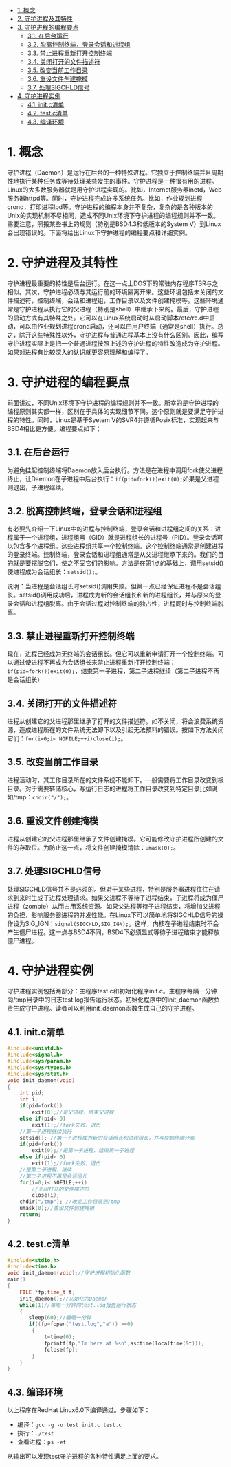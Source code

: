 <!-- TOC -->

- [1. 概念](#1-概念)
- [2. 守护进程及其特性](#2-守护进程及其特性)
- [3. 守护进程的编程要点](#3-守护进程的编程要点)
    - [3.1. 在后台运行](#31-在后台运行)
    - [3.2. 脱离控制终端，登录会话和进程组](#32-脱离控制终端登录会话和进程组)
    - [3.3. 禁止进程重新打开控制终端](#33-禁止进程重新打开控制终端)
    - [3.4. 关闭打开的文件描述符](#34-关闭打开的文件描述符)
    - [3.5. 改变当前工作目录](#35-改变当前工作目录)
    - [3.6. 重设文件创建掩模](#36-重设文件创建掩模)
    - [3.7. 处理SIGCHLD信号](#37-处理sigchld信号)
- [4. 守护进程实例](#4-守护进程实例)
    - [4.1. init.c清单](#41-initc清单)
    - [4.2. test.c清单](#42-testc清单)
    - [4.3. 编译环境](#43-编译环境)

<!-- /TOC -->
# 1. 概念
守护进程（Daemon）是运行在后台的一种特殊进程。它独立于控制终端并且周期性地执行某种任务或等待处理某些发生的事件。守护进程是一种很有用的进程。Linux的大多数服务器就是用守护进程实现的。比如，Internet服务器inetd，Web服务器httpd等。同时，守护进程完成许多系统任务。比如，作业规划进程crond，打印进程lpd等。守护进程的编程本身并不复杂，复杂的是各种版本的Unix的实现机制不尽相同，造成不同Unix环境下守护进程的编程规则并不一致。需要注意，照搬某些书上的规则（特别是BSD4.3和低版本的System V）到Linux会出现错误的。下面将给出Linux下守护进程的编程要点和详细实例。
# 2. 守护进程及其特性
守护进程最重要的特性是后台运行。在这一点上DOS下的常驻内存程序TSR与之相似。其次，守护进程必须与其运行前的环境隔离开来。这些环境包括未关闭的文件描述符，控制终端，会话和进程组，工作目录以及文件创建掩模等。这些环境通常是守护进程从执行它的父进程（特别是shell）中继承下来的。最后，守护进程的启动方式有其特殊之处。它可以在Linux系统启动时从启动脚本/etc/rc.d中启动，可以由作业规划进程crond启动，还可以由用户终端（通常是shell）执行。总之，除开这些特殊性以外，守护进程与普通进程基本上没有什么区别。因此，编写守护进程实际上是把一个普通进程按照上述的守护进程的特性改造成为守护进程。如果对进程有比较深入的认识就更容易理解和编程了。
# 3. 守护进程的编程要点
前面讲过，不同Unix环境下守护进程的编程规则并不一致。所幸的是守护进程的编程原则其实都一样，区别在于具体的实现细节不同。这个原则就是要满足守护进程的特性。同时，Linux是基于Syetem V的SVR4并遵循Posix标准，实现起来与BSD4相比更方便。编程要点如下；
## 3.1. 在后台运行
为避免挂起控制终端将Daemon放入后台执行。方法是在进程中调用fork使父进程终止，让Daemon在子进程中后台执行：`if(pid=fork())exit(0);`如果是父进程则退出，子进程继续。
## 3.2. 脱离控制终端，登录会话和进程组
有必要先介绍一下Linux中的进程与控制终端，登录会话和进程组之间的关系：进程属于一个进程组，进程组号（GID）就是进程组长的进程号（PID）。登录会话可以包含多个进程组。这些进程组共享一个控制终端。这个控制终端通常是创建进程的登录终端。控制终端，登录会话和进程组通常是从父进程继承下来的。我们的目的就是要摆脱它们，使之不受它们的影响。方法是在第1点的基础上，调用setsid()使进程成为会话组长：`setsid();`。

说明：当进程是会话组长时setsid()调用失败。但第一点已经保证进程不是会话组长。setsid()调用成功后，进程成为新的会话组长和新的进程组长，并与原来的登录会话和进程组脱离。由于会话过程对控制终端的独占性，进程同时与控制终端脱离。
## 3.3. 禁止进程重新打开控制终端
现在，进程已经成为无终端的会话组长。但它可以重新申请打开一个控制终端。可以通过使进程不再成为会话组长来禁止进程重新打开控制终端：`if(pid=fork())exit(0);`，结束第一子进程，第二子进程继续（第二子进程不再是会话组长）
## 3.4. 关闭打开的文件描述符
进程从创建它的父进程那里继承了打开的文件描述符。如不关闭，将会浪费系统资源，造成进程所在的文件系统无法卸下以及引起无法预料的错误。按如下方法关闭它们：`for(i=0;i< NOFILE;++i)close(i);`。
## 3.5. 改变当前工作目录
进程活动时，其工作目录所在的文件系统不能卸下。一般需要将工作目录改变到根目录。对于需要转储核心，写运行日志的进程将工作目录改变到特定目录比如说如/tmp：`chdir("/");`。
## 3.6. 重设文件创建掩模
进程从创建它的父进程那里继承了文件创建掩模。它可能修改守护进程所创建的文件的存取位。为防止这一点，将文件创建掩模清除：`umask(0);`。
## 3.7. 处理SIGCHLD信号
处理SIGCHLD信号并不是必须的。但对于某些进程，特别是服务器进程往往在请求到来时生成子进程处理请求。如果父进程不等待子进程结束，子进程将成为僵尸进程（zombie）从而占用系统资源。如果父进程等待子进程结束，将增加父进程的负担，影响服务器进程的并发性能。在Linux下可以简单地将SIGCHLD信号的操作设为SIG_IGN：`signal(SIGCHLD,SIG_IGN);`。这样，内核在子进程结束时不会产生僵尸进程。这一点与BSD4不同，BSD4下必须显式等待子进程结束才能释放僵尸进程。
# 4. 守护进程实例
守护进程实例包括两部分：主程序test.c和初始化程序init.c。主程序每隔一分钟向/tmp目录中的日志test.log报告运行状态。初始化程序中的init_daemon函数负责生成守护进程。读者可以利用init_daemon函数生成自己的守护进程。
## 4.1. init.c清单
```c
#include<unistd.h>
#include<signal.h>
#include<sys/param.h>
#include<sys/types.h>
#include<sys/stat.h>
void init_daemon(void)
{
    int pid;
    int i;
    if(pid=fork())
        exit(0);//是父进程，结束父进程
    else if(pid< 0)
        exit(1);//fork失败，退出
    //第一子进程继续执行
    setsid(); //第一子进程成为新的会话组长和进程组长，并与控制终端分离
    if(pid=fork())
        exit(0);//是第一子进程，结束第一子进程
    else if(pid< 0)
        exit(1);//fork失败，退出
    //是第二子进程，继续
    //第二子进程不再是会话组长
    for(i=0;i< NOFILE;++i)
        //关闭打开的文件描述符
        close(i);
    chdir("/tmp"); //改变工作目录到/tmp
    umask(0);//重设文件创建掩模
    return;
}
```
## 4.2. test.c清单
```c
#include<stdio.h>
#include<time.h>
void init_daemon(void);//守护进程初始化函数
main()
{
    FILE *fp;time_t t;
    init_daemon();//初始化为Daemon
    while(1)//每隔一分钟向test.log报告运行状态
    {
       sleep(60);//睡眠一分钟
       if((fp=fopen("test.log","a")) >=0)
        {
            t=time(0);
            fprintf(fp,"Im here at %sn",asctime(localtime(&t)));
            fclose(fp);
        }
    }
}
```
## 4.3. 编译环境
以上程序在RedHat Linux6.0下编译通过。步骤如下：
* 编译：`gcc -g -o test init.c test.c`
* 执行：`./test`
* 查看进程：`ps -ef`

从输出可以发现test守护进程的各种特性满足上面的要求。

